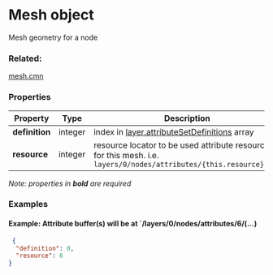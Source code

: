 # Mesh object

Mesh geometry for a node

### Related:

[mesh.cmn](mesh.cmn.md)
### Properties

| Property | Type | Description |
| --- | --- | --- |
| **definition** | integer | index in [layer.attributeSetDefinitions](layer.md) array |
| **resource** | integer | resource locator to be used attribute resources for this mesh. i.e. `layers/0/nodes/attributes/{this.resource}/...` |

*Note: properties in **bold** are required*

### Examples 

#### Example: Attribute buffer(s) will be at `/layers/0/nodes/attributes/6/(...) 

```json
 {
  "definition": 0,
  "resource": 6
} 
```

